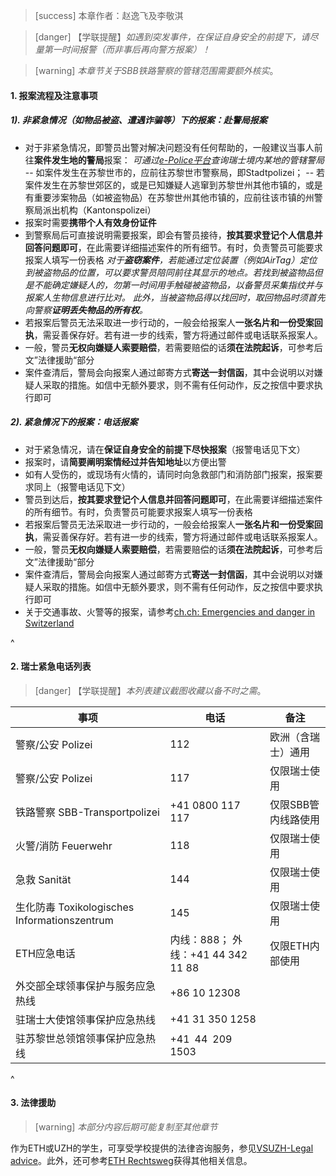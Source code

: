 > [success] 本章作者：赵逸飞及李敬淇

> [danger] 【学联提醒】*如遇到突发事件，在保证自身安全的前提下，请尽量第一时间报警（而非事后再向警方报案）！*

> [warning] *本章节关于SBB铁路警察的管辖范围需要额外核实*。

#### **1. 报案流程及注意事项**

##### **1). 非紧急情况（如物品被盗、遭遇诈骗等）下的报案：赴警局报案**
- 对于非紧急情况，即警员出警对解决问题没有任何帮助的，一般建议当事人前往**案件发生地的警局**报案：
*可通过[e-Police平台](<https://www.suisse-epolice.ch/#/search-station>)查询瑞士境内某地的管辖警局*
-- 如案件发生在苏黎世市的，应前往苏黎世市警察局，即Stadtpolizei；
-- 若案件发生在苏黎世郊区的，或是已知嫌疑人逃窜到苏黎世州其他市镇的，或是有重要涉案物品（如被盗物品）在苏黎世州其他市镇的，应前往该市镇的州警察局派出机构（Kantonspolizei）
- 报案时需要**携带个人有效身份证件**
- 到警察局后可直接说明需要报案，即会有警员接待，**按其要求登记个人信息并回答问题即可**，在此需要详细描述案件的所有细节。有时，负责警员可能要求报案人填写一份表格
*对于**盗窃案件**，若能通过定位装置（例如AirTag）定位到被盗物品的位置，可以要求警员陪同前往其显示的地点。若找到被盗物品但是不能确定嫌疑人的，勿第一时间用手触碰被盗物品，以备警员采集指纹并与报案人生物信息进行比对。
此外，当被盗物品得以找回时，取回物品时须首先向警察**证明丢失物品的所有权**。*
- 若报案后警员无法采取进一步行动的，一般会给报案人**一张名片和一份受案回执**，需妥善保存好。若有进一步的线索，警方将通过邮件或电话联系报案人。
- 一般，警员**无权向嫌疑人索要赔偿**，若需要赔偿的话**须在法院起诉**，可参考后文”法律援助“部分
- 案件查清后，警局会向报案人通过邮寄方式**寄送一封信函**，其中会说明以对嫌疑人采取的措施。如信中无额外要求，则不需有任何动作，反之按信中要求执行即可

##### **2). 紧急情况下的报案：电话报案**
- 对于紧急情况，请在**保证自身安全的前提下尽快报案**（报警电话见下文）
- 报案时，请**简要阐明案情经过并告知地址**以方便出警
- 如有人受伤的，或现场有火情的，请同时向急救部门和消防部门报案，报案要求同上（报警电话见下文）
- 警员到达后，**按其要求登记个人信息并回答问题即可**，在此需要详细描述案件的所有细节。有时，负责警员可能要求报案人填写一份表格
- 若报案后警员无法采取进一步行动的，一般会给报案人**一张名片和一份受案回执**，需妥善保存好。若有进一步的线索，警方将通过邮件或电话联系报案人。
- 一般，警员**无权向嫌疑人索要赔偿**，若需要赔偿的话**须在法院起诉**，可参考后文”法律援助“部分
- 案件查清后，警局会向报案人通过邮寄方式**寄送一封信函**，其中会说明以对嫌疑人采取的措施。如信中无额外要求，则不需有任何动作，反之按信中要求执行即可
- 关于交通事故、火警等的报案，请参考[ch.ch: Emergencies and danger in Switzerland](https://www.ch.ch/en/safety-and-justice/emergencies-and-danger#emergency-numbers-in-switzerland)

^

#### **2. 瑞士紧急电话列表**
> [danger] 【学联提醒】*本列表建议截图收藏以备不时之需*。

| 事项                                           | 电话                              | 备注          |
| -------------------------------------------- | ------------------------------- | ----------- |
| 警察/公安 Polizei                                | 112                             | 欧洲（含瑞士）通用   |
| 警察/公安 Polizei                                | 117                             | 仅限瑞士使用      |
| 铁路警察&#xA; SBB-Transportpolizei               | +41 0800 117 117                    | 仅限SBB管内线路使用 |
| 火警/消防 Feuerwehr                              | 118                             | 仅限瑞士使用      |
| 急救  Sanität                                  | 144                             | 仅限瑞士使用      |
| 生化防毒&#xA;Toxikologisches Informationszentrum | 145                             | 仅限瑞士使用      |
| ETH应急电话                                      | 内线：888；&#xA;外线：+41 44 342 11 88 | 仅限ETH内部使用   |
| 外交部全球领事保护与服务应急热线                             | +86 10 12308                    |             |
| 驻瑞士大使馆领事保护应急热线                               | +41 31 350 1258                 |             |
| 驻苏黎世总领馆领事保护应急热线                              | +41 44 209 1503                  |             |

^

#### **3. 法律援助**
> [warning] *本部分内容后期可能复制至其他章节*

作为ETH或UZH的学生，可享受学校提供的法律咨询服务，参见[VSUZH-Legal advice](<https://en.vsuzh.ch/rechtsberatung>)。此外，还可参考[ETH Rechtsweg](<https://ethz.ch/studierende/de/studium/rechtsweg.html>)获得其他相关信息。
